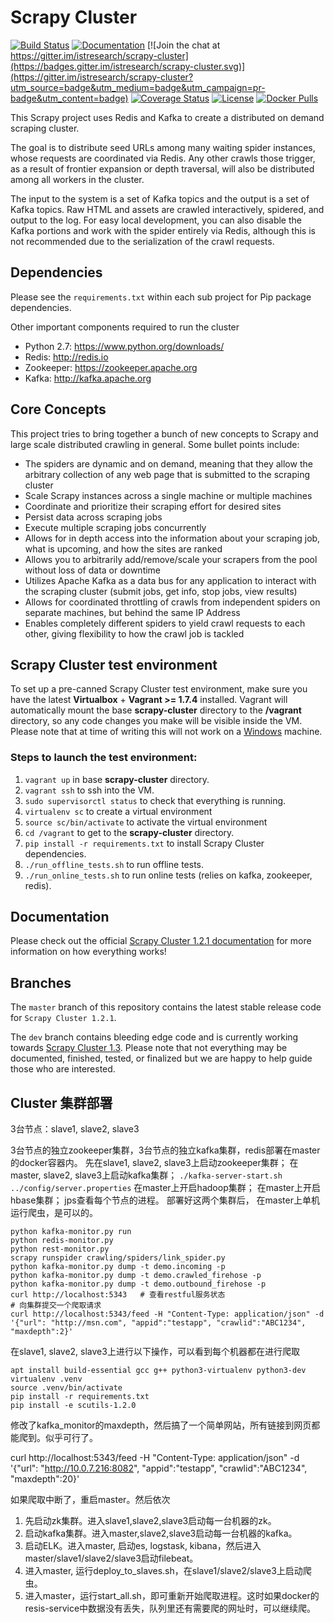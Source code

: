 # Scrapy Cluster

[![Build Status](https://travis-ci.org/istresearch/scrapy-cluster.svg?branch=master)](https://travis-ci.org/istresearch/scrapy-cluster) [![Documentation](https://readthedocs.org/projects/scrapy-cluster/badge/?version=latest)](http://scrapy-cluster.readthedocs.io/en/latest/) [![Join the chat at https://gitter.im/istresearch/scrapy-cluster](https://badges.gitter.im/istresearch/scrapy-cluster.svg)](https://gitter.im/istresearch/scrapy-cluster?utm_source=badge&utm_medium=badge&utm_campaign=pr-badge&utm_content=badge) [![Coverage Status](https://coveralls.io/repos/github/istresearch/scrapy-cluster/badge.svg?branch=master)](https://coveralls.io/github/istresearch/scrapy-cluster?branch=master) [![License](https://img.shields.io/badge/license-MIT-blue.svg)](https://github.com/istresearch/scrapy-cluster/blob/master/LICENSE) [![Docker Pulls](https://img.shields.io/docker/pulls/istresearch/scrapy-cluster.svg)](https://hub.docker.com/r/istresearch/scrapy-cluster/)

This Scrapy project uses Redis and Kafka to create a distributed on demand scraping cluster.

The goal is to distribute seed URLs among many waiting spider instances, whose requests are coordinated via Redis. Any other crawls those trigger, as a result of frontier expansion or depth traversal, will also be distributed among all workers in the cluster.

The input to the system is a set of Kafka topics and the output is a set of Kafka topics. Raw HTML and assets are crawled interactively, spidered, and output to the log. For easy local development, you can also disable the Kafka portions and work with the spider entirely via Redis, although this is not recommended due to the serialization of the crawl requests.

## Dependencies

Please see the ``requirements.txt`` within each sub project for Pip package dependencies.

Other important components required to run the cluster

- Python 2.7: https://www.python.org/downloads/
- Redis: http://redis.io
- Zookeeper: https://zookeeper.apache.org
- Kafka: http://kafka.apache.org

## Core Concepts

This project tries to bring together a bunch of new concepts to Scrapy and large scale distributed crawling in general. Some bullet points include:

- The spiders are dynamic and on demand, meaning that they allow the arbitrary collection of any web page that is submitted to the scraping cluster
- Scale Scrapy instances across a single machine or multiple machines
- Coordinate and prioritize their scraping effort for desired sites
- Persist data across scraping jobs
- Execute multiple scraping jobs concurrently
- Allows for in depth access into the information about your scraping job, what is upcoming, and how the sites are ranked
- Allows you to arbitrarily add/remove/scale your scrapers from the pool without loss of data or downtime
- Utilizes Apache Kafka as a data bus for any application to interact with the scraping cluster (submit jobs, get info, stop jobs, view results)
- Allows for coordinated throttling of crawls from independent spiders on separate machines, but behind the same IP Address
- Enables completely different spiders to yield crawl requests to each other, giving flexibility to how the crawl job is tackled

## Scrapy Cluster test environment

To set up a pre-canned Scrapy Cluster test environment, make sure you have the latest **Virtualbox** + **Vagrant >= 1.7.4** installed.  Vagrant will automatically mount the base **scrapy-cluster** directory to the **/vagrant** directory, so any code changes you make will be visible inside the VM. Please note that at time of writing this will not work on a [Windows](http://docs.ansible.com/ansible/intro_installation.html#control-machine-requirements) machine.

### Steps to launch the test environment:
1.  `vagrant up` in base **scrapy-cluster** directory.
2.  `vagrant ssh` to ssh into the VM.
3.  `sudo supervisorctl status` to check that everything is running.
4.  `virtualenv sc` to create a virtual environment
5.  `source sc/bin/activate` to activate the virtual environment
6.  `cd /vagrant` to get to the **scrapy-cluster** directory.
7.  `pip install -r requirements.txt` to install Scrapy Cluster dependencies.
8.  `./run_offline_tests.sh` to run offline tests.
9.  `./run_online_tests.sh` to run online tests (relies on kafka, zookeeper, redis).

## Documentation

Please check out the official [Scrapy Cluster 1.2.1 documentation](http://scrapy-cluster.readthedocs.org/en/latest/) for more information on how everything works!

## Branches

The `master` branch of this repository contains the latest stable release code for `Scrapy Cluster 1.2.1`.

The `dev` branch contains bleeding edge code and is currently working towards [Scrapy Cluster 1.3](https://github.com/istresearch/scrapy-cluster/milestone/3). Please note that not everything may be documented, finished, tested, or finalized but we are happy to help guide those who are interested.

## Cluster 集群部署

3台节点：slave1, slave2, slave3

3台节点的独立zookeeper集群，3台节点的独立kafka集群，redis部署在master的docker容器内。
先在slave1, slave2, slave3上启动zookeeper集群；
在master, slave2, slave3上启动kafka集群； `./kafka-server-start.sh ../config/server.properties`
在master上开启hadoop集群；
在master上开启hbase集群；
jps查看每个节点的进程。
部署好这两个集群后，
在master上单机运行爬虫，是可以的。
```
python kafka-monitor.py run
python redis-monitor.py
python rest-monitor.py
scrapy runspider crawling/spiders/link_spider.py
python kafka-monitor.py dump -t demo.incoming -p
python kafka-monitor.py dump -t demo.crawled_firehose -p
python kafka-monitor.py dump -t demo.outbound_firehose -p
curl http://localhost:5343   # 查看restful服务状态
# 向集群提交一个爬取请求
curl http://localhost:5343/feed -H "Content-Type: application/json" -d '{"url": "http://msn.com", "appid":"testapp", "crawlid":"ABC1234", "maxdepth":2}'
```

在slave1, slave2, slave3上进行以下操作，可以看到每个机器都在进行爬取
```
apt install build-essential gcc g++ python3-virtualenv python3-dev
virtualenv .venv
source .venv/bin/activate
pip install -r requirements.txt
pip install -e scutils-1.2.0
```

修改了kafka_monitor的maxdepth，然后搞了一个简单网站，所有链接到网页都能爬到。似乎可行了。

curl http://localhost:5343/feed -H "Content-Type: application/json" -d '{"url": "http://10.0.7.216:8082", "appid":"testapp", "crawlid":"ABC1234", "maxdepth":20}'

如果爬取中断了，重启master。然后依次
1. 先启动zk集群。进入slave1,slave2,slave3启动每一台机器的zk。
2. 启动kafka集群。进入master,slave2,slave3启动每一台机器的kafka。
3. 启动ELK。进入master, 启动es, logstask, kibana，然后进入master/slave1/slave2/slave3启动filebeat。
4. 进入master, 运行deploy_to_slaves.sh，在slave1/slave2/slave3上启动爬虫。
5. 进入master，运行start_all.sh，即可重新开始爬取进程。这时如果docker的resis-service中数据没有丢失，队列里还有需要爬的网址时，可以继续爬。
